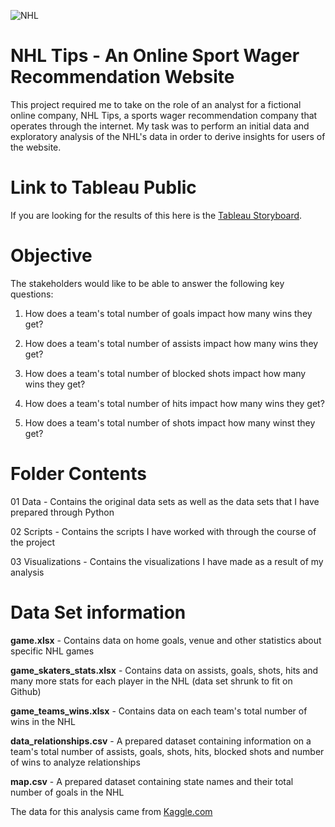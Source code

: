 ![NHL](https://lh3.googleusercontent.com/PcRhAN7UCMXjWniDrZSUEBAcFFmJxqHFNbflUIYz_8UnDz6UOZKjKtLUUR4Nw1RPXA=s180)

# NHL Tips - An Online Sport Wager Recommendation Website
This project required me to take on the role of an analyst for a fictional online company, NHL Tips, a sports wager recommendation company that operates through the internet. My task was to perform an initial data and exploratory analysis of the NHL's data in order to derive insights for users of the website. 

# Link to Tableau Public
If you are looking for the results of this here is the [Tableau Storyboard](https://public.tableau.com/views/NHLDataset-Final/Story1?:language=en-US&:display_count=n&:origin=viz_share_link).

# Objective

The stakeholders would like to be able to answer the following key questions:

1) How does a team's total number of goals impact how many wins they get?

2) How does a team's total number of assists impact how many wins they get?

3) How does a team's total number of blocked shots impact how many wins they get?

4) How does a team's total number of hits impact how many wins they get?

5) How does a team's total number of shots impact how many winst they get?



# Folder Contents

01 Data - Contains the original data sets as well as the data sets that I have prepared through Python

02 Scripts - Contains the scripts I have worked with through the course of the project

03 Visualizations - Contains the visualizations I have made as a result of my analysis


# Data Set information
**game.xlsx** - Contains data on home goals, venue and other statistics about specific NHL games

**game_skaters_stats.xlsx** - Contains data on assists, goals, shots, hits and many more stats for each player in the NHL 
(data set shrunk to fit on Github)

**game_teams_wins.xlsx** - Contains data on each team's total number of wins in the NHL

**data_relationships.csv** - A prepared dataset containing information on a team's total number of assists, goals, shots, hits, blocked shots and number of wins to analyze relationships

**map.csv** - A prepared dataset containing state names and their total number of goals in the NHL

The data for this analysis came from  [Kaggle.com](https://www.kaggle.com/martinellis/nhl-game-data)
